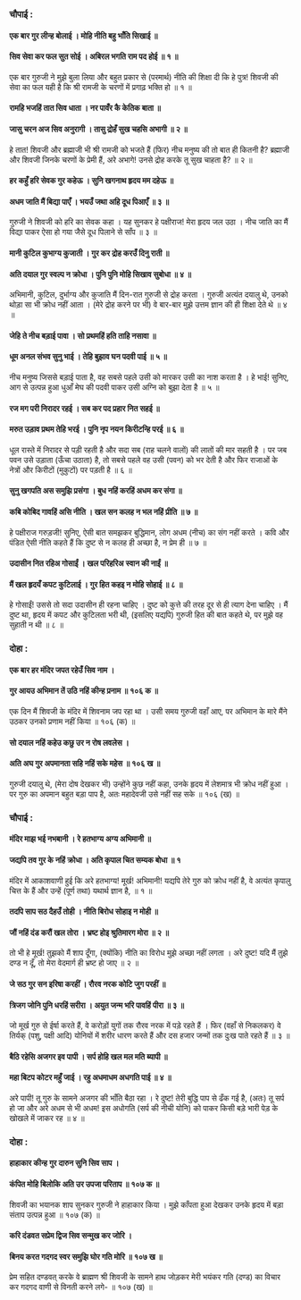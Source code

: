 ### चौपाई :

#### एक बार गुर लीन्ह बोलाई । मोहि नीति बहु भाँति सिखाई ॥
#### सिव सेवा कर फल सुत सोई । अबिरल भगति राम पद होई ॥ १ ॥

एक बार गुरुजी ने मुझे बुला लिया और बहुत प्रकार से (परमार्थ) नीति की शिक्षा दी कि हे पुत्र! शिवजी की सेवा का फल यही है कि श्री रामजी के चरणों में प्रगाढ़ भक्ति हो ॥ १ ॥

#### रामहि भजहिं तात सिव धाता । नर पावँर कै केतिक बाता ॥
#### जासु चरन अज सिव अनुरागी । तासु द्रोहँ सुख चहसि अभागी ॥ २ ॥

हे तात! शिवजी और ब्रह्माजी भी श्री रामजी को भजते हैं (फिर) नीच मनुष्य की तो बात ही कितनी है? ब्रह्माजी और शिवजी जिनके चरणों के प्रेमी हैं, अरे अभागे! उनसे द्रोह करके तू सुख चाहता है? ॥ २ ॥

#### हर कहुँ हरि सेवक गुर कहेऊ । सुनि खगनाथ हृदय मम दहेऊ ॥
#### अधम जाति मैं बिद्या पाएँ । भयउँ जथा अहि दूध पिआएँ ॥ ३ ॥

गुरुजी ने शिवजी को हरि का सेवक कहा । यह सुनकर हे पक्षीराज! मेरा हृदय जल उठा । नीच जाति का मैं विद्या पाकर ऐसा हो गया जैसे दूध पिलाने से साँप ॥ ३ ॥

#### मानी कुटिल कुभाग्य कुजाती । गुर कर द्रोह करउँ दिनु राती ॥
#### अति दयाल गुर स्वल्प न क्रोधा । पुनि पुनि मोहि सिखाव सुबोधा ॥ ४ ॥

अभिमानी, कुटिल, दुर्भाग्य और कुजाति मैं दिन-रात गुरुजी से द्रोह करता । गुरुजी अत्यंत दयालु थे, उनको थोड़ा सा भी क्रोध नहीं आता । (मेरे द्रोह करने पर भी) वे बार-बार मुझे उत्तम ज्ञान की ही शिक्षा देते थे ॥ ४ ॥

#### जेहि ते नीच बड़ाई पावा । सो प्रथमहिं हति ताहि नसावा ॥
#### धूम अनल संभव सुनु भाई । तेहि बुझाव घन पदवी पाई ॥ ५ ॥

नीच मनुष्य जिससे बड़ाई पाता है, वह सबसे पहले उसी को मारकर उसी का नाश करता है । हे भाई! सुनिए, आग से उत्पन्न हुआ धुआँ मेघ की पदवी पाकर उसी अग्नि को बुझा देता है ॥ ५ ॥

#### रज मग परी निरादर रहई । सब कर पद प्रहार नित सहई ॥
#### मरुत उड़ाव प्रथम तेहि भरई । पुनि नृप नयन किरीटन्हि परई ॥ ६ ॥

धूल रास्ते में निरादर से पड़ी रहती है और सदा सब (राह चलने वालों) की लातों की मार सहती है । पर जब पवन उसे उड़ाता (ऊँचा उठाता) है, तो सबसे पहले वह उसी (पवन) को भर देती है और फिर राजाओं के नेत्रों और किरीटों (मुकुटों) पर पड़ती है ॥ ६ ॥

#### सुनु खगपति अस समुझि प्रसंगा । बुध नहिं करहिं अधम कर संगा ॥
#### कबि कोबिद गावहिं असि नीति । खल सन कलह न भल नहिं प्रीति ॥ ७ ॥

हे पक्षीराज गरुड़जी! सुनिए, ऐसी बात समझकर बुद्धिमान, लोग अधम (नीच) का संग नहीं करते । कवि और पंडित ऐसी नीति कहते हैं कि दुष्ट से न कलह ही अच्छा है, न प्रेम ही ॥ ७ ॥

#### उदासीन नित रहिअ गोसाईं । खल परिहरिअ स्वान की नाईं ॥
#### मैं खल हृदयँ कपट कुटिलाई । गुर हित कहइ न मोहि सोहाई ॥ ८ ॥

हे गोसाईं! उससे तो सदा उदासीन ही रहना चाहिए । दुष्ट को कुत्ते की तरह दूर से ही त्याग देना चाहिए । मैं दुष्ट था, हृदय में कपट और कुटिलता भरी थी, (इसलिए यद्यपि) गुरुजी हित की बात कहते थे, पर मुझे वह सुहाती न थी ॥ ८ ॥

### दोहा :

#### एक बार हर मंदिर जपत रहेउँ सिव नाम ।
#### गुर आयउ अभिमान तें उठि नहिं कीन्ह प्रनाम ॥ १०६ क ॥

एक दिन मैं शिवजी के मंदिर में शिवनाम जप रहा था । उसी समय गुरुजी वहाँ आए, पर अभिमान के मारे मैंने उठकर उनको प्रणाम नहीं किया ॥ १०६ (क) ॥

#### सो दयाल नहिं कहेउ कछु उर न रोष लवलेस ।
#### अति अघ गुर अपमानता सहि नहिं सके महेस ॥ १०६ ख ॥

गुरुजी दयालु थे, (मेरा दोष देखकर भी) उन्होंने कुछ नहीं कहा, उनके हृदय में लेशमात्र भी क्रोध नहीं हुआ । पर गुरु का अपमान बहुत बड़ा पाप है, अतः महादेवजी उसे नहीं सह सके ॥ १०६ (ख) ॥

### चौपाई :

#### मंदिर माझ भई नभबानी । रे हतभाग्य अग्य अभिमानी ॥
#### जद्यपि तव गुर के नहिं क्रोधा । अति कृपाल चित सम्यक बोधा ॥ १

मंदिर में आकाशवाणी हुई कि अरे हतभाग्य! मूर्ख! अभिमानी! यद्यपि तेरे गुरु को क्रोध नहीं है, वे अत्यंत कृपालु चित्त के हैं और उन्हें (पूर्ण तथा) यथार्थ ज्ञान है, ॥ १ ॥

#### तदपि साप सठ दैहउँ तोही । नीति बिरोध सोहाइ न मोही ॥
#### जौं नहिं दंड करौं खल तोरा । भ्रष्ट होइ श्रुतिमारग मोरा ॥ २ ॥

तो भी हे मूर्ख! तुझको मैं शाप दूँगा, (क्योंकि) नीति का विरोध मुझे अच्छा नहीं लगता । अरे दुष्ट! यदि मैं तुझे दण्ड न दूँ, तो मेरा वेदमार्ग ही भ्रष्ट हो जाए ॥ २ ॥

#### जे सठ गुर सन इरिषा करहीं । रौरव नरक कोटि जुग परहीं ॥
#### त्रिजग जोनि पुनि धरहिं सरीरा । अयुत जन्म भरि पावहिं पीरा ॥ ३ ॥

जो मूर्ख गुरु से ईर्षा करते हैं, वे करोड़ों युगों तक रौरव नरक में पड़े रहते हैं । फिर (वहाँ से निकलकर) वे तिर्यक् (पशु, पक्षी आदि) योनियों में शरीर धारण करते हैं और दस हजार जन्मों तक दुःख पाते रहते हैं ॥ ३ ॥

#### बैठि रहेसि अजगर इव पापी । सर्प होहि खल मल मति ब्यापी ॥
#### महा बिटप कोटर महुँ जाई । रहु अधमाधम अधगति पाई ॥ ४ ॥

अरे पापी! तू गुरु के सामने अजगर की भाँति बैठा रहा । रे दुष्ट! तेरी बुद्धि पाप से ढँक गई है, (अतः) तू सर्प हो जा और अरे अधम से भी अधम! इस अधोगति (सर्प की नीची योनि) को पाकर किसी बड़े भारी पेड़ के खोखले में जाकर रह ॥ ४ ॥

### दोहा :

#### हाहाकार कीन्ह गुर दारुन सुनि सिव साप ।
#### कंपित मोहि बिलोकि अति उर उपजा परिताप ॥ १०७ क ॥

शिवजी का भयानक शाप सुनकर गुरुजी ने हाहाकार किया । मुझे काँपता हुआ देखकर उनके हृदय में बड़ा संताप उत्पन्न हुआ ॥ १०७ (क) ॥

#### करि दंडवत सप्रेम द्विज सिव सन्मुख कर जोरि ।
#### बिनय करत गदगद स्वर समुझि घोर गति मोरि ॥ १०७ ख ॥

प्रेम सहित दण्डवत् करके वे ब्राह्मण श्री शिवजी के सामने हाथ जोड़कर मेरी भयंकर गति (दण्ड) का विचार कर गदगद वाणी से विनती करने लगे- ॥ १०७ (ख) ॥